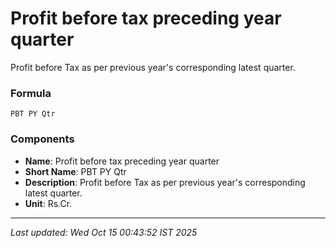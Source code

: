 # Profit before tax preceding year quarter
Profit before Tax as per previous year's corresponding latest quarter.

### Formula
```text
PBT PY Qtr
```


### Components
- **Name**: Profit before tax preceding year quarter
- **Short Name**: PBT PY Qtr
- **Description**: Profit before Tax as per previous year's corresponding latest quarter.
- **Unit**: Rs.Cr.

---
*Last updated: Wed Oct 15 00:43:52 IST 2025*

